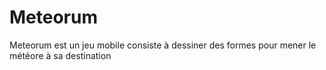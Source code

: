 # Meteorum
Meteorum est un jeu mobile consiste à dessiner des formes pour mener le météore à sa destination
